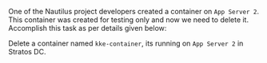 One of the Nautilus project developers created a container on `App Server 2`. This container was created for testing only and now we need to delete it. Accomplish this task as per details given below:



Delete a container named `kke-container`, its running on `App Server 2` in Stratos DC.